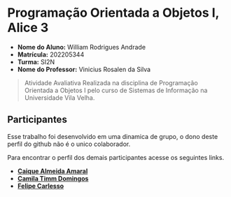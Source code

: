 #  Programação Orientada a Objetos I, Alice 3

* **Nome do Aluno:** William Rodrigues Andrade
* **Matrícula:** 202205344
* **Turma:** SI2N
* **Nome do Professor:** Vinicius Rosalen da Silva

> Atividade Avaliativa Realizada na disciplina de Programação Orientada a Objetos I pelo curso de Sistemas de Informação na Universidade Vila Velha.

## Participantes
Esse trabalho foi desenvolvido em uma dinamica de grupo, o dono deste perfil do github não é o unico colaborador.

Para encontrar o perfil dos demais participantes acesse os seguintes links.

* **[Caique Almeida Amaral](https://github.com/caiquealmr)**
* **[Camila Timm Domingos](https://github.com/CamisTD04)**
* **[Felipe Carlesso](https://github.com/FelipeCarlesso)**
